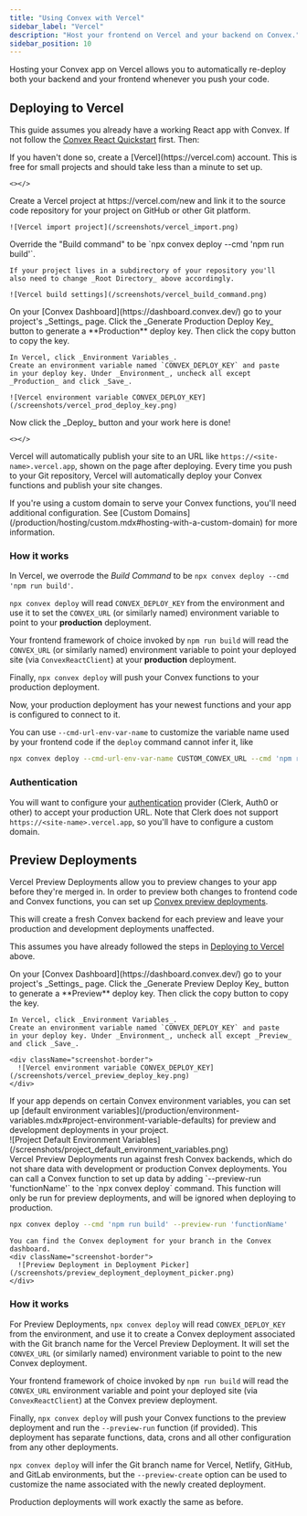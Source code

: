 ```yaml
---
title: "Using Convex with Vercel"
sidebar_label: "Vercel"
description: "Host your frontend on Vercel and your backend on Convex."
sidebar_position: 10
---
```


Hosting your Convex app on Vercel allows you to automatically re-deploy both
your backend and your frontend whenever you push your code.

## Deploying to Vercel

This guide assumes you already have a working React app with Convex. If not
follow the [Convex React Quickstart](/quickstart/react.mdx) first. Then:

<StepByStep>
  <Step title="Create a Vercel account">    
    If you haven't done so, create a [Vercel](https://vercel.com) account. This is
    free for small projects and should take less than a minute to set up.

    <></>

  </Step>
  <Step title="Link your project on Vercel">
    Create a Vercel project at https://vercel.com/new and link it to the
    source code repository for your project on GitHub or other Git platform.

    ![Vercel import project](/screenshots/vercel_import.png)

  </Step>
  <Step title="Override the Build command">
    Override the "Build command" to be
    `npx convex deploy --cmd 'npm run build'`.

    If your project lives in a subdirectory of your repository you'll
    also need to change _Root Directory_ above accordingly.

    ![Vercel build settings](/screenshots/vercel_build_command.png)

  </Step>

  <Step title="Set up the CONVEX_DEPLOY_KEY environment variable">
    On your [Convex Dashboard](https://dashboard.convex.dev/)
    go to your project's _Settings_ page. Click the _Generate Production Deploy Key_ button to generate a **Production** deploy key.
    Then click the copy button to copy the key.

    In Vercel, click _Environment Variables_.
    Create an environment variable named `CONVEX_DEPLOY_KEY` and paste
    in your deploy key. Under _Environment_, uncheck all except _Production_ and click _Save_.

    ![Vercel environment variable CONVEX_DEPLOY_KEY](/screenshots/vercel_prod_deploy_key.png)

  </Step>
  <Step title="Deploy your site">
    Now click the _Deploy_ button and your work here is done!

    <></>

  </Step>

</StepByStep>

Vercel will automatically publish your site to an URL like
`https://<site-name>.vercel.app`, shown on the page after deploying. Every time
you push to your Git repository, Vercel will automatically deploy your Convex
functions and publish your site changes.

<Admonition type="info" title="Using a Custom Domain?">
  If you're using a custom domain to serve your Convex functions, you'll need
  additional configuration. See [Custom
  Domains](/production/hosting/custom.mdx#hosting-with-a-custom-domain) for more
  information.
</Admonition>

### How it works

In Vercel, we overrode the _Build Command_ to be
`npx convex deploy --cmd 'npm run build'`.

`npx convex deploy` will read `CONVEX_DEPLOY_KEY` from the environment and use
it to set the `CONVEX_URL` (or similarly named) environment variable to point to
your **production** deployment.

Your frontend framework of choice invoked by `npm run build` will read the
`CONVEX_URL` (or similarly named) environment variable to point your deployed
site (via `ConvexReactClient`) at your **production** deployment.

Finally, `npx convex deploy` will push your Convex functions to your production
deployment.

Now, your production deployment has your newest functions and your app is
configured to connect to it.

You can use `--cmd-url-env-var-name` to customize the variable name used by your
frontend code if the `deploy` command cannot infer it, like

```sh
npx convex deploy --cmd-url-env-var-name CUSTOM_CONVEX_URL --cmd 'npm run build'
```

### Authentication

You will want to configure your [authentication](/auth.mdx) provider (Clerk,
Auth0 or other) to accept your production URL. Note that Clerk does not support
`https://<site-name>.vercel.app`, so you'll have to configure a custom domain.

## Preview Deployments

Vercel Preview Deployments allow you to preview changes to your app before
they're merged in. In order to preview both changes to frontend code and Convex
functions, you can set up
[Convex preview deployments](/production/hosting/preview-deployments.mdx).

This will create a fresh Convex backend for each preview and leave your
production and development deployments unaffected.

This assumes you have already followed the steps in
[Deploying to Vercel](#deploying-to-vercel) above.

<StepByStep>
  <Step title="Set up the CONVEX_DEPLOY_KEY environment variable">
    On your [Convex Dashboard](https://dashboard.convex.dev/)
    go to your project's _Settings_ page. Click the _Generate Preview Deploy Key_ button to generate a **Preview** deploy key.
    Then click the copy button to copy the key.

    In Vercel, click _Environment Variables_.
    Create an environment variable named `CONVEX_DEPLOY_KEY` and paste
    in your deploy key. Under _Environment_, uncheck all except _Preview_ and click _Save_.

    <div className="screenshot-border">
      ![Vercel environment variable CONVEX_DEPLOY_KEY](/screenshots/vercel_preview_deploy_key.png)
    </div>

  </Step>
  <Step title="(optional) Set up default environment variables">
    If your app depends on certain Convex environment variables, you can set up [default
    environment variables](/production/environment-variables.mdx#project-environment-variable-defaults) for preview and development deployments in your project.
    <div className="screenshot-border">
      ![Project Default Environment Variables](/screenshots/project_default_environment_variables.png)
    </div>
  </Step>

<Step title="(optional) Run a function to set up initial data">
  Vercel Preview Deployments run against fresh Convex backends, which do not share data
  with development or production Convex deployments. You can call a Convex
  function to set up data by adding `--preview-run 'functionName'` to the `npx
  convex deploy` command. This function will only be run for preview deployments, and will be ignored
  when deploying to production.

```sh title="Vercel > Settings > Build & Development settings > Build Command"
npx convex deploy --cmd 'npm run build' --preview-run 'functionName'
```

</Step>

  <Step title="Now test out creating a PR and generating a Preview Deployment!">

    You can find the Convex deployment for your branch in the Convex dashboard.
    <div className="screenshot-border">
      ![Preview Deployment in Deployment Picker](/screenshots/preview_deployment_deployment_picker.png)
    </div>

  </Step>

</StepByStep>

### How it works

For Preview Deployments, `npx convex deploy` will read `CONVEX_DEPLOY_KEY` from
the environment, and use it to create a Convex deployment associated with the
Git branch name for the Vercel Preview Deployment. It will set the `CONVEX_URL`
(or similarly named) environment variable to point to the new Convex deployment.

Your frontend framework of choice invoked by `npm run build` will read the
`CONVEX_URL` environment variable and point your deployed site (via
`ConvexReactClient`) at the Convex preview deployment.

Finally, `npx convex deploy` will push your Convex functions to the preview
deployment and run the `--preview-run` function (if provided). This deployment
has separate functions, data, crons and all other configuration from any other
deployments.

`npx convex deploy` will infer the Git branch name for Vercel, Netlify, GitHub,
and GitLab environments, but the `--preview-create` option can be used to
customize the name associated with the newly created deployment.

Production deployments will work exactly the same as before.
